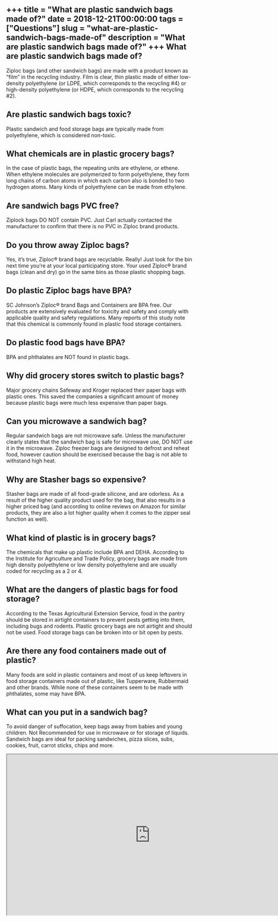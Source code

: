 +++
title = "What are plastic sandwich bags made of?"
date = 2018-12-21T00:00:00
tags = ["Questions"]
slug = "what-are-plastic-sandwich-bags-made-of"
description = "What are plastic sandwich bags made of?"
+++
What are plastic sandwich bags made of?
---------------------------------------

Ziploc bags (and other sandwich bags) are made with a product known as “film” in the recycling industry. Film is clear, thin plastic made of either low-density polyethylene (or LDPE, which corresponds to the recycling #4) or high-density polyethylene (or HDPE, which corresponds to the recycling #2).

Are plastic sandwich bags toxic?
--------------------------------

Plastic sandwich and food storage bags are typically made from polyethylene, which is considered non-toxic.

What chemicals are in plastic grocery bags?
-------------------------------------------

In the case of plastic bags, the repeating units are ethylene, or ethene. When ethylene molecules are polymerized to form polyethylene, they form long chains of carbon atoms in which each carbon also is bonded to two hydrogen atoms. Many kinds of polyethylene can be made from ethylene.

Are sandwich bags PVC free?
---------------------------

Ziplock bags DO NOT contain PVC. Just Carl actually contacted the manufacturer to confirm that there is no PVC in Ziploc brand products.

Do you throw away Ziploc bags?
------------------------------

Yes, it’s true, Ziploc® brand bags are recyclable. Really! Just look for the bin next time you’re at your local participating store. Your used Ziploc® brand bags (clean and dry) go in the same bins as those plastic shopping bags.

Do plastic Ziploc bags have BPA?
--------------------------------

SC Johnson’s Ziploc® brand Bags and Containers are BPA free. Our products are extensively evaluated for toxicity and safety and comply with applicable quality and safety regulations. Many reports of this study note that this chemical is commonly found in plastic food storage containers.

Do plastic food bags have BPA?
------------------------------

BPA and phthalates are NOT found in plastic bags.

Why did grocery stores switch to plastic bags?
----------------------------------------------

Major grocery chains Safeway and Kroger replaced their paper bags with plastic ones. This saved the companies a significant amount of money because plastic bags were much less expensive than paper bags.

Can you microwave a sandwich bag?
---------------------------------

Regular sandwich bags are not microwave safe. Unless the manufacturer clearly states that the sandwich bag is safe for microwave use, DO NOT use it in the microwave. Ziploc freezer bags are designed to defrost and reheat food, however caution should be exercised because the bag is not able to withstand high heat.

Why are Stasher bags so expensive?
----------------------------------

Stasher bags are made of all food-grade silicone, and are odorless. As a result of the higher quality product used for the bag, that also results in a higher priced bag (and according to online reviews on Amazon for similar products, they are also a lot higher quality when it comes to the zipper seal function as well).

What kind of plastic is in grocery bags?
----------------------------------------

The chemicals that make up plastic include BPA and DEHA. According to the Institute for Agriculture and Trade Policy, grocery bags are made from high density polyethylene or low density polyethylene and are usually coded for recycling as a 2 or 4.

What are the dangers of plastic bags for food storage?
------------------------------------------------------

According to the Texas Agricultural Extension Service, food in the pantry should be stored in airtight containers to prevent pests getting into them, including bugs and rodents. Plastic grocery bags are not airtight and should not be used. Food storage bags can be broken into or bit open by pests.

Are there any food containers made out of plastic?
--------------------------------------------------

Many foods are sold in plastic containers and most of us keep leftovers in food storage containers made out of plastic, like Tupperware, Rubbermaid and other brands. While none of these containers seem to be made with phthalates, some may have BPA.

What can you put in a sandwich bag?
-----------------------------------

To avoid danger of suffocation, keep bags away from babies and young children. Not Recommended for use in microwave or for storage of liquids. Sandwich bags are ideal for packing sandwiches, pizza slices, subs, cookies, fruit, carrot sticks, chips and more.

<iframe allow="accelerometer; autoplay; clipboard-write; encrypted-media; gyroscope; picture-in-picture" allowfullscreen="" class="__youtube_prefs__  epyt-is-override  no-lazyload" data-no-lazy="1" data-origheight="433" data-origwidth="770" data-skipgform_ajax_framebjll="" height="433" id="_ytid_70720" loading="lazy" src="https://www.youtube.com/embed/dw69oOxpH-8?enablejsapi=1&autoplay=0&cc_load_policy=0&cc_lang_pref=&iv_load_policy=1&loop=0&modestbranding=0&rel=1&fs=1&playsinline=0&autohide=2&theme=dark&color=red&controls=1&" title="YouTube player" width="770"></iframe>